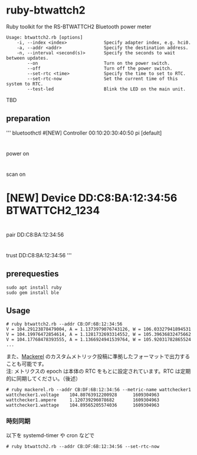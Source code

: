 # ruby-btwattch2
Ruby toolkit for the RS-BTWATTCH2 Bluetooth power meter

```
Usage: btwattch2.rb [options]
    -i, --index <index>              Specify adapter index, e.g. hci0.
    -a, --addr <addr>                Specify the destination address.
    -n, --interval <second(s)>       Specify the seconds to wait between updates.
        --on                         Turn on the power switch.
        --off                        Turn off the power switch.
        --set-rtc <time>             Specify the time to set to RTC.
        --set-rtc-now                Set the current time of this system to RTC.
        --test-led                   Blink the LED on the main unit.
```
TBD

## preparation
'''
bluetoothctl 
#[NEW] Controller 00:10:20:30:40:50 pi [default]
#
power on
#
# 
scan on
# [NEW] Device DD:C8:BA:12:34:56 BTWATTCH2_1234
# 
pair DD:C8:BA:12:34:56
# 
#
trust DD:C8:BA:12:34:56
'''

## prerequesties
```
sudo apt install ruby
sudo gem install ble
```

## Usage
    # ruby btwattch2.rb --addr CB:DF:6B:12:34:56
    V = 104.29123878479004, A = 1.1373979076743126, W = 106.03327941894531
    V = 104.19976472854614, A = 1.1281732693314552, W = 105.39636832475662
    V = 104.17768478393555, A = 1.1366924941539764, W = 105.92031782865524
    ...

また、[Mackerel](https://mackerel.io) のカスタムメトリック投稿に準拠したフォーマットで出力することも可能です。  
注: メトリクスの epoch は本体の RTC をもとに設定されています。RTC は定期的に同期してください。（後述）

    # ruby mackerel.rb --addr CB:DF:6B:12:34:56 --metric-name wattchecker1
    wattchecker1.voltage    104.80763912200928      1609304963
    wattchecker1.ampere     1.120739296078682       1609304963
    wattchecker1.wattage    104.89565205574036      1609304963
    
### 時刻同期
以下を systemd-timer や cron などで

    # ruby btwattch2.rb --addr CB:DF:6B:12:34:56 --set-rtc-now
